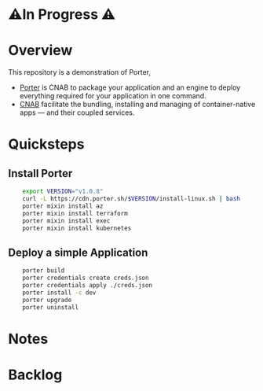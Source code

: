 # ⚠️In Progress ⚠️

# Overview

This repository is a demonstration of Porter, 
 
* [Porter](https://getporter.org/install/) is CNAB to package your application and an engine to deploy everything required for your application in one command.  
* [CNAB](https://cnab.io/) facilitate the bundling, installing and managing of container-native apps — and their coupled services.

# Quicksteps
## Install Porter
```bash
    export VERSION="v1.0.8"
    curl -L https://cdn.porter.sh/$VERSION/install-linux.sh | bash
    porter mixin install az
    porter mixin install terraform
    porter mixin install exec
    porter mixin install kubernetes

```
## Deploy a simple Application
```bash
    porter build
    porter credentials create creds.json
    porter credentials apply ./creds.json
    porter install -c dev
    porter upgrade
    porter uninstall
```

# Notes
# Backlog
